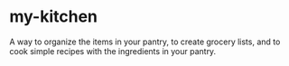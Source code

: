# my-kitchen

A way to organize the items in your pantry, to create grocery lists, and to cook simple recipes with the ingredients in your pantry.
